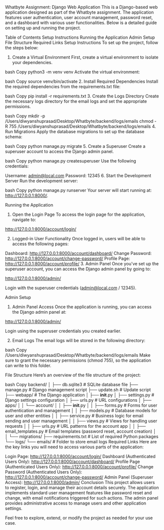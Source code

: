 Whatbyte Assignment: Django Web Application
This is a Django-based web application designed as part of the Whatbyte assignment. The application features user authentication, user account management, password reset, and a dashboard with various user functionalities. Below is a detailed guide on setting up and running the project.

Table of Contents
Setup Instructions
Running the Application
Admin Setup
File Structure
Required Links
Setup Instructions
To set up the project, follow the steps below:

1. Create a Virtual Environment
First, create a virtual environment to isolate your dependencies.

bash
Copy
python3 -m venv venv
Activate the virtual environment:

bash
Copy
source venv/bin/activate
2. Install Required Dependencies
Install the required dependencies from the requirements.txt file:

bash
Copy
pip install -r requirements.txt
3. Create the Logs Directory
Create the necessary logs directory for the email logs and set the appropriate permissions.

bash
Copy
mkdir -p /Users/diwyanshuprasad/Desktop/Whatbyte/backend/logs/emails
chmod -R 755 /Users/diwyanshuprasad/Desktop/Whatbyte/backend/logs/emails
4. Run Migrations
Apply the database migrations to set up the database schema:

bash
Copy
python manage.py migrate
5. Create a Superuser
Create a superuser account to access the Django admin panel.

bash
Copy
python manage.py createsuperuser
Use the following credentials:

Username: admin@local.com
Password: 12345
6. Start the Development Server
Run the development server:

bash
Copy
python manage.py runserver
Your server will start running at: http://127.0.0.1:8000/.

Running the Application
1. Open the Login Page
To access the login page for the application, navigate to:

http://127.0.0.1:8000/account/login/

2. Logged-in User Functionality
Once logged in, users will be able to access the following pages:

Dashboard: http://127.0.0.1:8000/account/dashboard/
Change Password: http://127.0.0.1:8000/account/change-password/
Profile Page: http://127.0.0.1:8000/account/profile/
3. Admin Panel
Once you've set up the superuser account, you can access the Django admin panel by going to:

http://127.0.0.1:8000/admin/

Login with the superuser credentials (admin@local.com / 12345).

Admin Setup
1. Admin Panel Access
Once the application is running, you can access the Django admin panel at:

http://127.0.0.1:8000/admin/

Login using the superuser credentials you created earlier.

2. Email Logs
The email logs will be stored in the following directory:

bash
Copy
/Users/diwyanshuprasad/Desktop/Whatbyte/backend/logs/emails
Make sure to grant the necessary permissions (chmod 755), so the application can write to this folder.

File Structure
Here’s an overview of the file structure of the project:

bash
Copy
backend/
│
├── db.sqlite3                # SQLite database file
├── manage.py                 # Django management script
├── update.sh                 # Update script
├── webapp/                    # The Django application
│   ├── __init__.py
│   ├── settings.py            # Django settings configuration
│   ├── urls.py                # URL configurations
│   ├── apps/
│   │   └── account/
│   │       ├── __init__.py
│   │       ├── forms.py       # Forms for user authentication and management
│   │       ├── models.py      # Database models for user and other entities
│   │       ├── service.py     # Business logic for email sending and user management
│   │       ├── views.py       # Views for handling user requests
│   │       ├── urls.py        # URL patterns for the account app
│   │       ├── email_templates.py  # Email templates (password reset, account creation)
│   │       └── migrations/
├── requirements.txt           # List of required Python packages
└── logs/
    └── emails/                # Folder to store email logs
Required Links
Here are the key links you will need to access various parts of the application:

Login Page: http://127.0.0.1:8000/account/login/
Dashboard (Authenticated Users Only): http://127.0.0.1:8000/account/dashboard/
Profile Page (Authenticated Users Only): http://127.0.0.1:8000/account/profile/
Change Password (Authenticated Users Only): http://127.0.0.1:8000/account/change-password/
Admin Panel (Superuser Access): http://127.0.0.1:8000/admin/
Conclusion
This project allows users to register, login, and manage their account details securely. The application implements standard user management features like password reset and change, with email notifications triggered for such actions. The admin panel provides administrative access to manage users and other application settings.

Feel free to explore, extend, or modify the project as needed for your use case.
